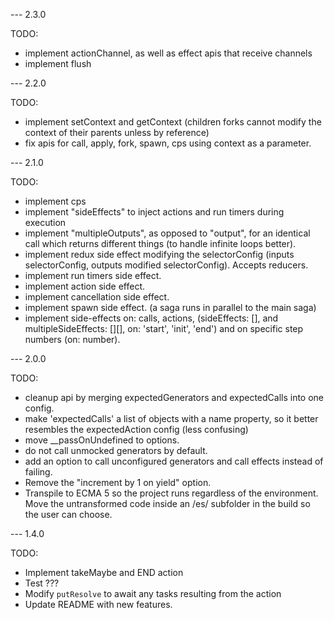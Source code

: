 --- 2.3.0

TODO:
- implement actionChannel, as well as effect apis that receive channels
- implement flush

--- 2.2.0

TODO:
- implement setContext and getContext (children forks cannot modify the context of their parents unless by reference)
- fix apis for call, apply, fork, spawn, cps using context as a parameter.

--- 2.1.0

TODO:
- implement cps
- implement "sideEffects" to inject actions and run timers during execution
- implement "multipleOutputs", as opposed to "output", for an identical call which returns different things (to handle infinite loops better).
- implement redux side effect modifying the selectorConfig (inputs selectorConfig, outputs modified selectorConfig). Accepts reducers.
- implement run timers side effect.
- implement action side effect.
- implement cancellation side effect.
- implement spawn side effect. (a saga runs in parallel to the main saga)
- implement side-effects on: calls, actions, (sideEffects: [], and multipleSideEffects: [][], on: 'start', 'init', 'end') and on specific step numbers (on: number).

--- 2.0.0

TODO:
- cleanup api by merging expectedGenerators and expectedCalls into one config.
- make 'expectedCalls' a list of objects with a name property, so it better resembles the expectedAction config (less confusing)
- move __passOnUndefined to options.
- do not call unmocked generators by default.
- add an option to call unconfigured generators and call effects instead of failing.
- Remove the "increment by 1 on yield" option.
- Transpile to ECMA 5 so the project runs regardless of the environment. Move the untransformed code inside an /es/ subfolder in the build so the user can choose.

--- 1.4.0

TODO:
- Implement takeMaybe and END action
- Test ???
- Modify `putResolve` to await any tasks resulting from the action
- Update README with new features.
